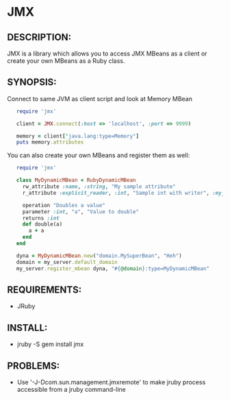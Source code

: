 # JMX

## DESCRIPTION:

JMX is a library which allows you to access JMX MBeans as a client or create
your own MBeans as a Ruby class.

## SYNOPSIS:

Connect to same JVM as client script and look at Memory MBean

```ruby
   require 'jmx'

   client = JMX.connect(:host => 'localhost', :port => 9999)

   memory = client["java.lang:type=Memory"]
   puts memory.attributes
```

You can also create your own MBeans and register them as well:

```ruby
   require 'jmx'

   class MyDynamicMBean < RubyDynamicMBean
     rw_attribute :name, :string, "My sample attribute"
     r_attribute :explicit_reader, :int, "Sample int with writer", :my_reader

     operation "Doubles a value"
     parameter :int, "a", "Value to double"
     returns :int
     def double(a)
       a + a
     end
   end

   dyna = MyDynamicMBean.new("domain.MySuperBean", "Heh")
   domain = my_server.default_domain
   my_server.register_mbean dyna, "#{@domain}:type=MyDynamicMBean"
```

## REQUIREMENTS:

* JRuby

## INSTALL:

* jruby -S gem install jmx

## PROBLEMS:

* Use '-J-Dcom.sun.management.jmxremote' to make jruby process accessible from a jruby command-line


